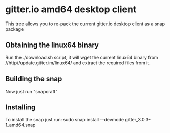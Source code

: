 # gitter.io amd64 desktop client

This tree allows you to re-pack the current gitter.io desktop client
as a snap package

## Obtaining the linux64 binary

Run the ./download.sh script, it will wget the current linux64
binary from //http//update.gitter.im/linux64/ and extract the
required files from it.

## Building the snap 

Now just run "snapcraft"

## Installing

To install the snap just run:
sudo snap install --devmode gitter_3.0.3-1_amd64.snap
